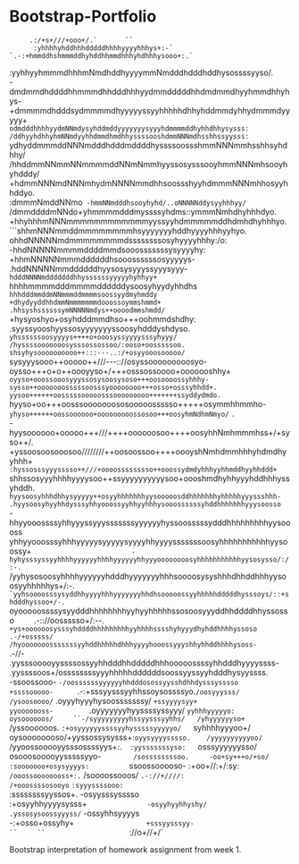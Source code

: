 # Bootstrap-Portfolio
         .:/+s+///+ooo+/.`       ``                                                              
          :yhhhhyhddhhhdddddhhhhyyyyhhhys+:-`                                                       
    `.-:+hmmddhshmmmddhyhddhhmmdhhhyhdhhhysooo+:.`                                                  
 :yyhhyyhmmmdhhhmNmdhddhyyyymmNmdddhdddhddhysossssyyso/.                                            
-dmdmmdhddddhhmmmdhhdddhhhyydmmdddddhhdmdmmdhyyhmmdhhyhys-                                          
+dmmmmdhdddsydmmmmdhyyyyyssyyhhhhhdhhyhddmmdyhhydmmmdyyyyy+`                                        
odmdddhhhhyydmNNmdysyhddmddyyyyyyysyyyhdmmmmddhyhhdhhysysss:                                        
/ddhyyhdhhyhmNNmdyyhhdmmdhmdhhyssssooshdmmNNNmdhsshhssyysss:                                        
`ydhyddmmmddNNNmdddhdddmddddhyssssoossshmmNNNmmhsshhsyhdhhy/                                        
 /hhddmmNNmmNNmmmmddNNmNmmhyyssosysssooyhmmNNNmhsooyhyhdddy/                                        
  +hdmmNNNmdNNNmhydmNNNNmmdhhsoossshyyhdmmmNNNmhhosyyhhddyo.                                        
   :dmmmNmddNNmo` -hmmNNmdddhsooyhyhd/..oNNNNNddysyyhhhyy/`                                         
    /dmmddddmNNdo+yhmmmmdddmyssssyhdms::ymmmNmhdhyhhhdyo.                                           
     +hhyhhhmNNNmmmmmmmmmmmmyyssyyhdmmmmmddhdmhdhyhhhyo.                                            
      ```shhmNNNmmddmmmmmmmmhsyyyyyyyhddhyyyyhhhyyhyo.                                              
         ohhdNNNNNmdmmmmmmmmdssssssssosyhyyyyhhhy:/o:                                               
         -hhdNNNNNmmmmddddmmdsooosssssssysyyyyhy:                                                   
          +hhmNNNNNmmmddddddhsooossssssosyyyyys-                                                    
          .hddNNNNNmmddddddhyysosysyyyssyyysyyy-                                                    
          `hdddNNNNmdddddddhhyssssssyyyyyhyhhyy+                                                    
          `hhhhmmmmdddmmmmddddddysoosyhyydyhhdhs                                                    
          `hhhdddmmddmNNmmmddmmmmsoossyydmyhmddy                                                    
          +dhydyyddhhdmmNmmmmmmmdooossoymmshmmd+                                                    
         .hhsyshssssssymNNNNNmdys++oooodmmshmdd/                                                    
        `+hysyoshyo+osyhdddmmdhso+++oohmmdshdhy:                                                    
       .syyssyooshyyssosyyyyyyyssoosyhdddyshdyso.                                                   
      `yhssssssoosyyyys++++o+ooosyssyyyysssyhyyy/                                                   
      /hyssssooooooosysssossossoo/:ooso+oosssssoo.                                                  
      shsyhysoooooooooo++:::---..:/+osyyooosooooo/`                                                 
      sysyyysooo++ooooo++///---:://osyssooooooooosyo-                                               
      oysso+++o+o++oooyyso+/+++osssossoooo+ooooooshhy+`                                             
      oyyso+ooossooosyyyssosysoosysoso+++oosoooossyhhhy-                                            
      sysso++ooooooosssssoosssyoooooooo+++osso+osssyhhdd+.                                          
      yysoo++++++oosssssooooosssooooooooo+++++++ssyddydmdo.                                         
     `hyyso+oo+++oosssooooooososooooossssso+++++osymmhhmmho-                                        
     `yhyso++++++oossoooooo+ooooooooossosoo+++oosyhmNdhmNmyo/`  `.`                                 
      -hyysoooooo+ooooo+++///++++oooooosoo++++oosyhhNmhmmmhss+/+syso++/.                            
       +yssoosoosooosoo////////++oosoossoo++++oooyshNmhdmmhhhyhdmdhyyhhh+`                          
       :hyssosssyyysssso++///+oooosssssssso++ooossydmdyhhhyyhhmddhyyhhddd+                          
      `shhssosyyyhhhhyyyysoo++ssyyyyyyyyyysoo+oooshmdhyhhyyyhddhhhyssyhddh.                         
      `hyysoosyhhhdhhysyyyyy++osyyhhhhhhhyysooooosddhhhhhhhyhhhhhyyyssshhh-                         
      .hyysoosyhyyhhdysssyhhyooossyyhhyyhhhysooossssssyhddhhhhhhhyyysoosso`                         
      -hhyyooossssyhhyyyssyyysssssssyyyyyyhyssoosssssydddhhhhhhhhhyysoooss`                         
      `yhhyyooosssyhhhyyyyysyyyyysyyyyhhyyyysssssssoosyhhhhhhhhhhhyysoossy+`                        
       -hyhysssyssyyhhhhyyyyyyhhhhyyyyyyhhyyyoooooooosyhhhhhhhhhhhyysosysso/:/:-.`                  
        /yyhysosoosyhhhhyyyyyyhdddhyyyyyyyhhhsoooosysyshhhdhhddhhhyysoosyyhhhhhys+/:-.``            
        `yyhsoooosssysyddhhyyyyhhhyyyyyyyhhdhsooooossyyhhhhhdddddhysssoys/::+shdddhyssoo+/-.``      
         oyooooossssysyydddhhhhhhhhyyhyyhhhhhssosoosyyyddhhddddhhyssosso`     `.-:://oossssso+/:--.`
         +ys+oooooosysssyhddddhhhhhhhhhyyhhhhsssshyhyyydhyhddhhhhyssoso`                `.-/+osssss/
         /hyooooooosssssssyyhddhhhhhdhhhyyyyhooossyyyshhyhhddhhhhysoss-                       `.-//-
         .yysssooooyyssssossyyhhdddhhdddddhhhooooossssyhhdddhyyyyssss-                              
         .yyssssoos+/ossssssssyyyhhhhhddddddsoossyyssyyhdddhysyyssss.                               
         -ssoossooo-  `-/oossssssyyyyyyhhdddosossyysshdhhdysssysssso                                
         +ssssooooo-      `.-:+sssyysssyyhhssoysossssyo.`/oosyyysss/                                
         /ysoosoooo/`          .oyyyhyyyhysoosssssssy/  `+ssyyyysyy+`                               
         `yyooooooss-         `.oyyyyyyyhyyssssyssyyy/  `yyhhhyyyyyo:                               
          oysoooooos/     ``-/syyyyyyyyyhssyysssyyhhs/   /yhyyyyyyso+`                              
          /yssoooooos. `:+osyyyyyyssssyyhysssssyyyyyo/   `syhhhhyyyoo+/`                            
         `oysoooooooso/+yyssossysysss+:`oyysyyyysssso.    /yyyyyyyyyyoo/`                           
         /yyoossooooyysssossssyys+:.`   :yysssssssyso:    `osssyyyyyysso/`                          
        `osooosooooyysssssyyo-`         /sossssssssoo.     -oo+sy+++o/+so/                          
        :sooooooo+osysyyyys:           `ssoossooooso-       :+oo+//:+/:sy:                          
      `/ooossoooooooss+:.`             /soooossooos/         `.-://+////:`                          
     `/+ooossssosooyo`               `:syyyssssooo:                                                 
   `:ssssssssyyssos+.               -osyysssysssso                                                  
 :+osyyhhyyyysysss+`               -osyyhyyhhyshy/                                                  
.yssosysoossyyyss/`                 -ossyhhsyyyys`                                                  
 `-:+osso+ossyhy+`                   +sssyysssyy-                                                   
      ``     ``                      `://o+//+/`           


Bootstrap interpretation of homework assignment from week 1.